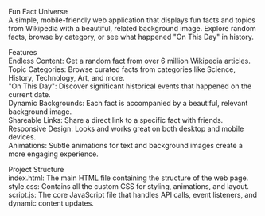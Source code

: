 Fun Fact Universe  
A simple, mobile-friendly web application that displays fun facts and topics from Wikipedia with a beautiful, related background image. Explore random facts, browse by category, or see what happened "On This Day" in history.  

Features  
Endless Content: Get a random fact from over 6 million Wikipedia articles.  
Topic Categories: Browse curated facts from categories like Science, History, Technology, Art, and more.  
"On This Day": Discover significant historical events that happened on the current date.  
Dynamic Backgrounds: Each fact is accompanied by a beautiful, relevant background image.  
Shareable Links: Share a direct link to a specific fact with friends.  
Responsive Design: Looks and works great on both desktop and mobile devices.  
Animations: Subtle animations for text and background images create a more engaging experience.  

Project Structure  
index.html: The main HTML file containing the structure of the web page.  
style.css: Contains all the custom CSS for styling, animations, and layout.  
script.js: The core JavaScript file that handles API calls, event listeners, and dynamic content updates.  
